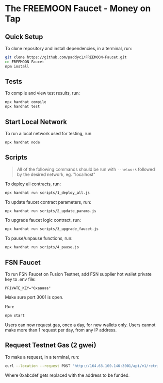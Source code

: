 # The FREEMOON Faucet - Money on Tap

## Quick Setup

To clone repository and install dependencies, in a terminal, run:

```bash
git clone https://github.com/paddyc1/FREEMOON-Faucet.git
cd FREEMOON-Faucet
npm install
```

## Tests

To compile and view test results, run:

```bash
npx hardhat compile
npx hardhat test
```

## Start Local Network

To run a local network used for testing, run:

```bash
npx hardhat node
```

## Scripts

> All of the following commands should be run with `--network` followed by the desired network, eg. "localhost"

To deploy all contracts, run:

```bash
npx hardhat run scripts/1_deploy_all.js
```

To update faucet contract parameters, run:

```bash
npx hardhat run scripts/2_update_params.js
```

To upgrade faucet logic contract, run:

```bash
npx hardhat run scripts/3_upgrade_faucet.js
```

To pause/unpause functions, run:

```bash
npx hardhat run scripts/4_pause.js
```

## FSN Faucet

To run FSN Faucet on Fusion Testnet, add FSN supplier hot wallet private key to .env file:

```
PRIVATE_KEY="0xaaaaa"
```

Make sure port 3001 is open.

Run:

```bash
npm start
```

Users can now request gas, once a day, for new wallets only. Users cannot make more than 1 request per day, from any IP address.

## Request Testnet Gas (2 gwei)

To make a request, in a terminal, run:

```bash
curl --location --request POST 'http://164.68.100.146:3001/api/v1/retrieve' --header 'Content-Type: application/json' --data-raw '{"walletAddress": "0xabcdef"}'
```

Where 0xabcdef gets replaced with the address to be funded.
